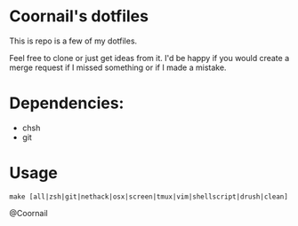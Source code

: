 # Coornail's dotfiles

This is repo is a few of my dotfiles.

Feel free to clone or just get ideas from it.
I'd be happy if you would create a merge request if I missed something or if I made a mistake.

# Dependencies:
* chsh
* git

# Usage
`make [all|zsh|git|nethack|osx|screen|tmux|vim|shellscript|drush|clean]`

@Coornail

